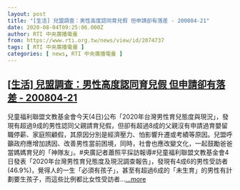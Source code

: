 ```yaml
---
layout: post
title: "[生活] 兒盟調查：男性高度認同育兒假 但申請卻有落差 - 200804-21"
date: 2020-08-04T09:25:06.000Z
author: RTI 中央廣播電臺
from: https://www.rti.org.tw/news/view/id/2074737
tags: [ RTI 中央廣播電臺 ]
categories: [ news, RTI 中央廣播電臺 ]
---
```

<!--1596533106000-->
[[生活] 兒盟調查：男性高度認同育兒假 但申請卻有落差 - 200804-21](https://www.rti.org.tw/news/view/id/2074737)
------

<div>
兒童福利聯盟文教基金會今天(4日)公布「2020年台灣男性育兒態度與現況」，發現有超過9成的男性認同父親請育兒假，但卻有超過8成的父親沒有申請過育嬰留職停薪、家庭照顧假，其原因分別是經濟壓力、怕影響升遷或考績等原因。兒盟呼籲政府應增加誘因、改善男性當前困境，同時，社會也應改變文化，一起鼓勵爸爸當媽媽育兒的「神隊友」。#央廣記者蕭照平採訪報導#兒童福利聯盟文教基金會4日發表「2020年台灣男性育兒態度及現況調查報告」，發現有4成6的男性受訪者(46.9%)，覺得人的一生「必須有孩子」，甚至有超過6成的「未生育」的男性有計劃要生孩子，而這些比例都比女性受訪者...<a target="_blank" href="https://www.rti.org.tw/news/view/id/2074737">...more</a>
</div>
